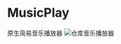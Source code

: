 # MusicPlay
原生简易音乐播放器
![仓库音乐播放器](https://cdn.jsdelivr.net/gh/1802024110/GitHub_Oss@main/img/仓库音乐播放器.png)
